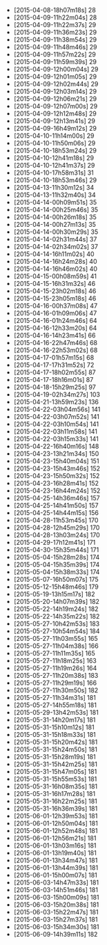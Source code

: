 + [2015-04-08-18h07m18s] 28
+ [2015-04-09-11h22m04s] 28
+ [2015-04-09-11h22m37s] 29
+ [2015-04-09-11h36m23s] 29
+ [2015-04-09-11h38m54s] 29
+ [2015-04-09-11h48m46s] 29
+ [2015-04-09-11h57m22s] 29
+ [2015-04-09-11h59m39s] 29
+ [2015-04-09-12h00m04s] 29
+ [2015-04-09-12h01m05s] 29
+ [2015-04-09-12h02m44s] 29
+ [2015-04-09-12h03m14s] 29
+ [2015-04-09-12h06m21s] 29
+ [2015-04-09-12h07m00s] 29
+ [2015-04-09-12h12m48s] 29
+ [2015-04-09-12h13m41s] 29
+ [2015-04-09-16h49m12s] 29
+ [2015-04-10-11h14m00s] 29
+ [2015-04-10-11h50m06s] 29
+ [2015-04-10-18h53m24s] 29
+ [2015-04-10-12h41m18s] 29
+ [2015-04-10-12h41m37s] 29
+ [2015-04-10-17h58m31s] 31
+ [2015-04-10-18h53m46s] 29
+ [2015-04-13-11h30m12s] 34
+ [2015-04-13-11h32m40s] 34
+ [2015-04-14-00h09m51s] 35
+ [2015-04-14-00h25m46s] 35
+ [2015-04-14-00h26m18s] 35
+ [2015-04-14-00h27m13s] 35
+ [2015-04-14-00h30m29s] 35
+ [2015-04-14-02h31m44s] 37
+ [2015-04-14-02h34m02s] 37
+ [2015-04-14-16h11m02s] 40
+ [2015-04-14-16h24m28s] 40
+ [2015-04-14-16h46m02s] 40
+ [2015-04-15-00h08m59s] 41
+ [2015-04-15-16h31m32s] 46
+ [2015-04-15-23h02m18s] 46
+ [2015-04-15-23h05m18s] 46
+ [2015-04-16-00h37m08s] 47
+ [2015-04-16-01h09m06s] 47
+ [2015-04-16-01h24m46s] 64
+ [2015-04-16-12h33m20s] 64
+ [2015-04-16-14h23m41s] 66
+ [2015-04-16-22h47m46s] 68
+ [2015-04-16-22h53m02s] 68
+ [2015-04-17-01h57m15s] 68
+ [2015-04-17-17h31m52s] 72
+ [2015-04-17-18h02m55s] 87
+ [2015-04-17-18h16m01s] 87
+ [2015-04-18-15h29m25s] 97
+ [2015-04-19-02h34m27s] 103
+ [2015-04-21-13h59m23s] 136
+ [2015-04-22-03h04m56s] 141
+ [2015-04-22-03h07m52s] 141
+ [2015-04-22-03h10m54s] 141
+ [2015-04-22-03h11m58s] 141
+ [2015-04-22-03h15m33s] 141
+ [2015-04-22-16h40m16s] 148
+ [2015-04-23-13h21m34s] 150
+ [2015-04-23-15h40m04s] 151
+ [2015-04-23-15h43m46s] 152
+ [2015-04-23-15h50m32s] 152
+ [2015-04-23-16h28m41s] 152
+ [2015-04-23-16h44m24s] 152
+ [2015-04-25-14h36m46s] 157
+ [2015-04-25-14h41m50s] 157
+ [2015-04-25-14h44m15s] 156
+ [2015-04-28-11h53m45s] 170
+ [2015-04-28-12h45m29s] 170
+ [2015-04-28-13h03m24s] 170
+ [2015-04-29-17h12m41s] 171
+ [2015-04-30-15h35m44s] 171
+ [2015-05-04-15h28m28s] 174
+ [2015-05-04-15h35m39s] 174
+ [2015-05-04-15h38m33s] 174
+ [2015-05-07-16h50m07s] 175
+ [2015-05-12-15h48m46s] 179
+ [2015-05-19-13h15m17s] 182
+ [2015-05-20-14h07m39s] 182
+ [2015-05-22-14h19m24s] 182
+ [2015-05-22-14h35m22s] 182
+ [2015-05-27-10h42m53s] 183
+ [2015-05-27-10h54m54s] 184
+ [2015-05-27-11h03m55s] 165
+ [2015-05-27-11h04m38s] 166
+ [2015-05-27-11h11m35s] 165
+ [2015-05-27-11h18m25s] 163
+ [2015-05-27-11h19m26s] 164
+ [2015-05-27-11h20m38s] 183
+ [2015-05-27-11h29m19s] 166
+ [2015-05-27-11h30m50s] 182
+ [2015-05-27-11h34m31s] 181
+ [2015-05-27-14h55m18s] 181
+ [2015-05-29-13h42m53s] 181
+ [2015-05-31-14h20m17s] 181
+ [2015-05-31-15h10m12s] 181
+ [2015-05-31-15h18m33s] 181
+ [2015-05-31-15h20m42s] 181
+ [2015-05-31-15h24m50s] 181
+ [2015-05-31-15h28m19s] 181
+ [2015-05-31-15h42m25s] 181
+ [2015-05-31-15h47m05s] 181
+ [2015-05-31-15h55m53s] 181
+ [2015-05-31-16h08m35s] 181
+ [2015-05-31-16h17m28s] 181
+ [2015-05-31-16h22m25s] 181
+ [2015-05-31-16h36m39s] 181
+ [2015-06-01-12h39m53s] 181
+ [2015-06-01-12h50m04s] 181
+ [2015-06-01-12h52m48s] 181
+ [2015-06-01-12h56m21s] 181
+ [2015-06-01-13h03m16s] 181
+ [2015-06-01-13h19m40s] 181
+ [2015-06-01-13h34m47s] 181
+ [2015-06-01-13h44m39s] 181
+ [2015-06-01-15h00m07s] 181
+ [2015-06-03-14h47m33s] 181
+ [2015-06-03-14h51m46s] 181
+ [2015-06-03-15h00m09s] 181
+ [2015-06-03-15h20m38s] 181
+ [2015-06-03-15h22m47s] 181
+ [2015-06-03-15h27m37s] 181
+ [2015-06-03-15h34m30s] 181
+ [2015-06-09-14h39m11s] 182
